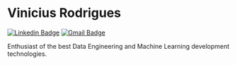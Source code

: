 # Vinicius Rodrigues


[![Linkedin Badge](https://img.shields.io/badge/-Vinicius%20Rodrigues-6633cc?style=flat-square&logo=Linkedin&logoColor=white&link=https://www.linkedin.com/in/https://www.linkedin.com/in/vn-rodrigues/)](https://www.linkedin.com/in/vn-rodrigues/) 
[![Gmail Badge](https://img.shields.io/badge/-rv.vrodrigues@gmail.com-6633cc?style=flat-square&logo=Gmail&logoColor=white&link=mailto:rv.vrodrigues@gmail.com)](mailto:rv.vrodrigues@gmail.com)

Enthusiast of the best Data Engineering and Machine Learning development technologies.

<!--
**vinicius-rodrigues1/vinicius-rodrigues1** is a ✨ _special_ ✨ repository because its `README.md` (this file) appears on your GitHub profile.

Here are some ideas to get you started:

- 🔭 I’m currently working on ...
- 🌱 I’m currently learning ...
- 👯 I’m looking to collaborate on ...
- 🤔 I’m looking for help with ...
- 💬 Ask me about ...
- 📫 How to reach me: ...
- 😄 Pronouns: ...
- ⚡ Fun fact: ...
-->
